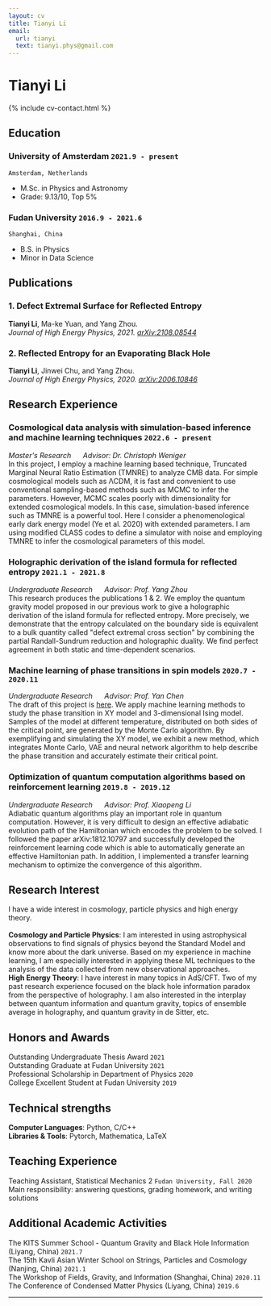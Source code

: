 ```yaml
---
layout: cv
title: Tianyi Li
email:
  url: tianyi
  text: tianyi.phys@gmail.com
---
```


# Tianyi Li

<!--
include contact information from the front matter
Supported arguments:
    - homepage: url, text
    - phone
    - email
-->

{% include cv-contact.html %}

## Education

### **University of Amsterdam** `2021.9 - present`

```
Amsterdam, Netherlands
```

- M.Sc. in Physics and Astronomy
- Grade: 9.13/10, Top 5%

### **Fudan University** `2016.9 - 2021.6`

```
Shanghai, China
```

- B.S. in Physics
- Minor in Data Science

## Publications

### **1. Defect Extremal Surface for Reflected Entropy**  
**Tianyi Li**, Ma-ke Yuan, and Yang Zhou.<br> 
_Journal of High Energy Physics, 2021. [arXiv:2108.08544](https://arxiv.org/pdf/2108.08544.pdf)_ <br>


### **2. Reflected Entropy for an Evaporating Black Hole** 
**Tianyi Li**, Jinwei Chu, and Yang Zhou.<br> 
_Journal of High Energy Physics, 2020. [arXiv:2006.10846](https://arxiv.org/pdf/2006.10846.pdf)_ <br>


## Research Experience

### **Cosmological data analysis with simulation-based inference and machine learning techniques** `2022.6 - present`

_Master's Research  &nbsp;&nbsp;&nbsp;&nbsp;  Advisor: Dr. Christoph Weniger_<br>
In this project, I employ a machine learning based technique, Truncated Marginal Neural Ratio Estimation (TMNRE) to analyze CMB data. For simple cosmological models such as ΛCDM, it is fast and convenient to use conventional sampling-based methods such as MCMC to infer the parameters. However, MCMC scales poorly with dimensionality for extended cosmological models. In this case, simulation-based inference such as TMNRE is a powerful tool. Here I consider a phenomenological early dark energy model (Ye et al. 2020) with extended parameters. I am using modified CLASS codes to define a simulator with noise and employing TMNRE to infer the cosmological parameters of this model.


### **Holographic derivation of the island formula for reflected entropy** `2021.1 - 2021.8`

_Undergraduate Research  &nbsp;&nbsp;&nbsp;&nbsp;  Advisor: Prof. Yang Zhou_<br>
This research produces the publications 1 & 2. We employ the quantum gravity model proposed in our previous work to give a holographic derivation of the island formula for reflected entropy. More precisely, we demonstrate that the entropy calculated on the boundary side is equivalent to a bulk quantity called "defect extremal cross section" by combining the partial Randall-Sundrum reduction and holographic duality. We find perfect agreement in both static and time-dependent scenarios. 


### **Machine learning of phase transitions in spin models** `2020.7 - 2020.11`

_Undergraduate Research  &nbsp;&nbsp;&nbsp;&nbsp;  Advisor: Prof. Yan Chen_<br>
The draft of this project is [here](https://drive.google.com/file/d/1JuZzfVLgE7VYqiVPLWf9ArNMQXAmuuaU/view?usp=sharing). We apply machine learning methods to study the phase transition in XY model and 3-dimensional Ising model. Samples of the model at different temperature, distributed on both sides of the critical point, are generated by the Monte Carlo algorithm. By exemplifying and simulating the XY model, we exhibit a new method, which integrates Monte Carlo, VAE and neural network algorithm to help describe the phase transition and accurately estimate their critical point.


###  **Optimization of quantum computation algorithms based on reinforcement learning**  `2019.8 - 2019.12`

_Undergraduate Research  &nbsp;&nbsp;&nbsp;&nbsp;  Advisor: Prof. Xiaopeng Li_<br>
Adiabatic quantum algorithms play an important role in quantum computation. However, it is very difficult to design an effective adiabatic evolution path of the Hamiltonian which encodes the problem to be solved. I followed the paper arXiv:1812.10797 and successfully developed the reinforcement learning code which is able to automatically generate an effective Hamiltonian path. In addition, I implemented a transfer learning mechanism to optimize the convergence of this algorithm.


## Research Interest
I have a wide interest in cosmology, particle physics and high energy theory.<br>
<br>
**Cosmology and Particle Physics**: I am interested in using astrophysical observations to find signals of physics beyond the Standard Model and know more about the dark universe. Based on my experience in machine learning, I am especially interested in applying these ML techniques to the analysis of the data collected from new observational approaches.<br>
**High Energy Theory**: I have interest in many topics in AdS/CFT. Two of my past research experience focused on the black hole information paradox from the perspective of holography. I am also interested in the interplay between quantum information and quantum gravity, topics of ensemble average in holography, and quantum gravity in de Sitter, etc.


## Honors and Awards
Outstanding Undergraduate Thesis Award  `2021`  
Outstanding Graduate at Fudan University  `2021`  
Professional Scholarship in Department of Physics  `2020`  
College Excellent Student at Fudan University  `2019`  


## Technical strengths
**Computer Languages**: Python, C/C++<br>
**Libraries & Tools**: Pytorch, Mathematica, LaTeX
  

## Teaching Experience

Teaching Assistant, Statistical Mechanics 2 `Fudan University, Fall 2020` <br>
Main responsibility: answering questions, grading homework, and writing solutions


## Additional Academic Activities

The KITS Summer School - Quantum Gravity and Black Hole Information (Liyang, China) `2021.7` <br>
The 15th Kavli Asian Winter School on Strings, Particles and Cosmology (Nanjing, China) `2021.1` <br>
The Workshop of Fields, Gravity, and Information (Shanghai, China) `2020.11` <br>
The Conference of Condensed Matter Physics (Liyang, China) `2019.6` <br>

---





<!-- ### Footer

Last updated: Sept 2022 -->
